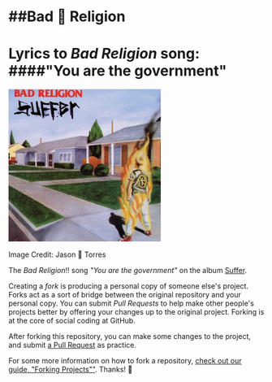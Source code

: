 
##Bad :no_entry_sign: Religion 
==========
Lyrics to **_Bad Religion_** song:
####"You are the government" 
=======
![my picture](images/br.jpg)

Image Credit: Jason :sparkling_heart: Torres 


The *Bad Religion*:bangbang: song *"You are the government"* on the album [Suffer](link1).

Creating a *fork* is producing a personal copy of someone else's project. Forks act as a sort of bridge between the original repository and your personal copy. You can submit *Pull Requests* to help make other people's projects better by offering your changes up to the original project. Forking is at the core of social coding at GitHub.

After forking this repository, you can make some changes to the project, and submit [a Pull Request](https://github.com/octocat/Spoon-Knife/pulls) as practice.

For some more information on how to fork a repository, [check out our guide, "Forking Projects""](http://guides.github.com/overviews/forking/). Thanks! :sparkling_heart:


[link1]: http://en.wikipedia.org/wiki/Suffer_%28album%29


